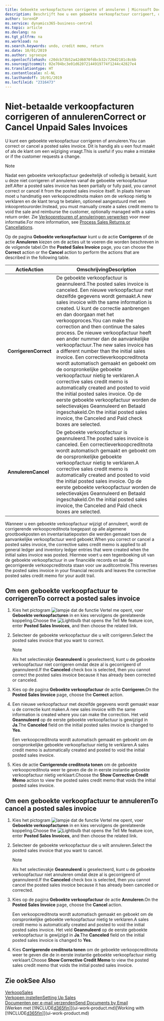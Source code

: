 ```yaml
---
title: Geboekte verkoopfacturen corrigeren of annuleren | Microsoft Docs
description: Beschrijft hoe u een geboekte verkoopfactuur corrigeert, ongedaan maakt of annuleert en een verkoopcreditnota vereffent.
author: SorenGP
ms.service: dynamics365-business-central
ms.topic: article
ms.devlang: na
ms.tgt_pltfrm: na
ms.workload: na
ms.search.keywords: undo, credit memo, return
ms.date: 10/01/2019
ms.author: sgroespe
ms.openlocfilehash: c20dcb73b52a42d6070fdbcb32c726d2181c8c6b
ms.sourcegitcommit: 02e704bc3e01d62072144919774f1244c42827e4
ms.translationtype: HT
ms.contentlocale: nl-NL
ms.lasthandoff: 10/01/2019
ms.locfileid: "2316473"
---
```

# <a name="correct-or-cancel-unpaid-sales-invoices"></a><span data-ttu-id="0565d-103">Niet-betaalde verkoopfacturen corrigeren of annuleren</span><span class="sxs-lookup"><span data-stu-id="0565d-103">Correct or Cancel Unpaid Sales Invoices</span></span>
<span data-ttu-id="0565d-104">U kunt een geboekte verkoopfactuur corrigeren of annuleren.</span><span class="sxs-lookup"><span data-stu-id="0565d-104">You can correct or cancel a posted sales invoice.</span></span> <span data-ttu-id="0565d-105">Dit is handig als u een fout maakt of als de klant om een wijziging vraagt.</span><span class="sxs-lookup"><span data-stu-id="0565d-105">This is useful if you make a mistake or if the customer requests a change.</span></span>

> [!NOTE]  
>   <span data-ttu-id="0565d-106">Nadat een geboekte verkoopfactuur gedeeltelijk of volledig is betaald, kunt u deze niet corrigeren of annuleren vanaf de geboekte verkoopfactuur zelf.</span><span class="sxs-lookup"><span data-stu-id="0565d-106">After a posted sales invoice has been partially or fully paid, you cannot correct or cancel it from the posted sales invoice itself.</span></span> <span data-ttu-id="0565d-107">In plaats hiervan moet u handmatig een verkoopcreditnota maken om de verkoop nietig te verklaren en de klant terug te betalen, optioneel aangestuurd met een inkoopretourorder.</span><span class="sxs-lookup"><span data-stu-id="0565d-107">Instead, you must manually create a sales credit memo to void the sale and reimburse the customer, optionally managed with a sales return order.</span></span> <span data-ttu-id="0565d-108">Zie [Verkoopretouren of annuleringen verwerken](sales-how-process-sales-returns-cancellations.md) voor meer informatie.</span><span class="sxs-lookup"><span data-stu-id="0565d-108">For more information, see [Process Sales Returns or Cancellations](sales-how-process-sales-returns-cancellations.md).</span></span>

<span data-ttu-id="0565d-109">Op de pagina **Geboekte verkoopfactuur** kunt u de actie **Corrigeren** of de actie **Annuleren** kiezen om de acties uit te voeren die worden beschreven in de volgende tabel.</span><span class="sxs-lookup"><span data-stu-id="0565d-109">On the **Posted Sales Invoice** page, you can choose the **Correct** action or the **Cancel** action to perform the actions that are described in the following table.</span></span>

| <span data-ttu-id="0565d-110">Actie</span><span class="sxs-lookup"><span data-stu-id="0565d-110">Action</span></span> | <span data-ttu-id="0565d-111">Omschrijving</span><span class="sxs-lookup"><span data-stu-id="0565d-111">Description</span></span> |
| --- | --- |
| <span data-ttu-id="0565d-112">**Corrigeren**</span><span class="sxs-lookup"><span data-stu-id="0565d-112">**Correct**</span></span> |<span data-ttu-id="0565d-113">De geboekte verkoopfactuur is geannuleerd.</span><span class="sxs-lookup"><span data-stu-id="0565d-113">The posted sales invoice is canceled.</span></span> <span data-ttu-id="0565d-114">Een nieuwe verkoopfactuur met dezelfde gegevens wordt gemaakt.</span><span class="sxs-lookup"><span data-stu-id="0565d-114">A new sales invoice with the same information is created.</span></span> <span data-ttu-id="0565d-115">U kunt de correctie aanbrengen en dan doorgaan met het verkoopproces.</span><span class="sxs-lookup"><span data-stu-id="0565d-115">You can make the correction and then continue the sales process.</span></span> <span data-ttu-id="0565d-116">De nieuwe verkoopfactuur heeft een ander nummer dan de aanvankelijke verkoopfactuur.</span><span class="sxs-lookup"><span data-stu-id="0565d-116">The new sales invoice has a different number than the initial sales invoice.</span></span> <span data-ttu-id="0565d-117">Een correctieverkoopcreditnota wordt automatisch gemaakt en geboekt om de oorspronkelijke geboekte verkoopfactuur nietig te verklaren.</span><span class="sxs-lookup"><span data-stu-id="0565d-117">A corrective sales credit memo is automatically created and posted to void the initial posted sales invoice.</span></span> <span data-ttu-id="0565d-118">Op de eerste geboekte verkoopfactuur worden de selectievakjes Geannuleerd en Betaald ingeschakeld.</span><span class="sxs-lookup"><span data-stu-id="0565d-118">On the initial posted sales invoice, the Canceled and Paid check boxes are selected.</span></span> |
| <span data-ttu-id="0565d-119">**Annuleren**</span><span class="sxs-lookup"><span data-stu-id="0565d-119">**Cancel**</span></span> |<span data-ttu-id="0565d-120">De geboekte verkoopfactuur is geannuleerd.</span><span class="sxs-lookup"><span data-stu-id="0565d-120">The posted sales invoice is canceled.</span></span> <span data-ttu-id="0565d-121">Een correctieverkoopcreditnota wordt automatisch gemaakt en geboekt om de oorspronkelijke geboekte verkoopfactuur nietig te verklaren.</span><span class="sxs-lookup"><span data-stu-id="0565d-121">A corrective sales credit memo is automatically created and posted to void the initial posted sales invoice.</span></span> <span data-ttu-id="0565d-122">Op de eerste geboekte verkoopfactuur worden de selectievakjes Geannuleerd en Betaald ingeschakeld.</span><span class="sxs-lookup"><span data-stu-id="0565d-122">On the initial posted sales invoice, the Canceled and Paid check boxes are selected.</span></span> |

<span data-ttu-id="0565d-123">Wanneer u een geboekte verkoopfactuur wijzigt of annuleert, wordt de corrigerende verkoopcreditnota toegepast op alle algemene grootboekposten en inventarisatieposten die werden gemaakt toen de aanvankelijke verkoopfactuur werd geboekt.</span><span class="sxs-lookup"><span data-stu-id="0565d-123">When you correct or cancel a posted sales invoice, the corrective sales credit memo is applied to all general ledger and inventory ledger entries that were created when the initial sales invoice was posted.</span></span> <span data-ttu-id="0565d-124">Hiermee voert u een tegenboeking uit van de geboekte verkoopfactuur in uw financiële records en laat de gecorrigeerde verkoopcreditnota staan voor uw auditcontrole.</span><span class="sxs-lookup"><span data-stu-id="0565d-124">This reverses the posted sales invoice in your financial records and leaves the corrective posted sales credit memo for your audit trail.</span></span>

## <a name="to-correct-a-posted-sales-invoice"></a><span data-ttu-id="0565d-125">Om een geboekte verkoopfactuur te corrigeren</span><span class="sxs-lookup"><span data-stu-id="0565d-125">To correct a posted sales invoice</span></span>
1. <span data-ttu-id="0565d-126">Kies het pictogram ![lampje dat de functie Vertel me opent](media/ui-search/search_small.png "Vertel me wat u wilt doen"), voer **Geboekte verkoopfacturen** in en kies vervolgens de gerelateerde koppeling.</span><span class="sxs-lookup"><span data-stu-id="0565d-126">Choose the ![Lightbulb that opens the Tell Me feature](media/ui-search/search_small.png "Tell me what you want to do") icon, enter **Posted Sales Invoices**, and then choose the related link.</span></span>  
2. <span data-ttu-id="0565d-127">Selecteer de geboekte verkoopfactuur die u wilt corrigeren.</span><span class="sxs-lookup"><span data-stu-id="0565d-127">Select the posted sales invoice that you want to correct.</span></span>

    > [!NOTE]  
    >   <span data-ttu-id="0565d-128">Als het selectievakje **Geannuleerd** is geselecteerd, kunt u de geboekte verkoopfactuur niet corrigeren omdat deze al is gecorrigeerd of geannuleerd.</span><span class="sxs-lookup"><span data-stu-id="0565d-128">If the **Canceled** check box is selected, then you cannot correct the posted sales invoice because it has already been corrected or canceled.</span></span>
3. <span data-ttu-id="0565d-129">Kies op de pagina **Geboekte verkoopfactuur** de actie **Corrigeren**.</span><span class="sxs-lookup"><span data-stu-id="0565d-129">On the **Posted Sales Invoice** page, choose the **Correct** action.</span></span>  
4. <span data-ttu-id="0565d-130">Een nieuwe verkoopfactuur met dezelfde gegevens wordt gemaakt waar u de correctie kunt maken.</span><span class="sxs-lookup"><span data-stu-id="0565d-130">A new sales invoice with the same information is created where you can make the correction.</span></span> <span data-ttu-id="0565d-131">Het veld **Geannuleerd** op de eerste geboekte verkoopfactuur is gewijzigd in **Ja**.</span><span class="sxs-lookup"><span data-stu-id="0565d-131">The **Canceled** field on the initial posted sales invoice is changed to **Yes**.</span></span>

    <span data-ttu-id="0565d-132">Een verkoopcreditnota wordt automatisch gemaakt en geboekt om de oorspronkelijke geboekte verkoopfactuur nietig te verklaren.</span><span class="sxs-lookup"><span data-stu-id="0565d-132">A sales credit memo is automatically created and posted to void the initial posted sales invoice.</span></span>
5. <span data-ttu-id="0565d-133">Kies de actie **Corrigerende creditnota tonen** om de geboekte verkoopcreditnota weer te geven die de in eerste instantie geboekte verkoopfactuur nietig verklaart.</span><span class="sxs-lookup"><span data-stu-id="0565d-133">Choose the **Show Corrective Credit Memo** action to view the posted sales credit memo that voids the initial posted sales invoice.</span></span>

## <a name="to-cancel-a-posted-sales-invoice"></a><span data-ttu-id="0565d-134">Om een geboekte verkoopfactuur te annuleren</span><span class="sxs-lookup"><span data-stu-id="0565d-134">To cancel a posted sales invoice</span></span>
1. <span data-ttu-id="0565d-135">Kies het pictogram ![lampje dat de functie Vertel me opent](media/ui-search/search_small.png "Vertel me wat u wilt doen"), voer **Geboekte verkoopfacturen** in en kies vervolgens de gerelateerde koppeling.</span><span class="sxs-lookup"><span data-stu-id="0565d-135">Choose the ![Lightbulb that opens the Tell Me feature](media/ui-search/search_small.png "Tell me what you want to do") icon, enter **Posted Sales Invoices**, and then choose the related link.</span></span>  
2. <span data-ttu-id="0565d-136">Selecteer de geboekte verkoopfactuur die u wilt annuleren.</span><span class="sxs-lookup"><span data-stu-id="0565d-136">Select the posted sales invoice that you want to cancel.</span></span>

    > [!NOTE]  
    >   <span data-ttu-id="0565d-137">Als het selectievakje **Geannuleerd** is geselecteerd, kunt u de geboekte verkoopfactuur niet annuleren omdat deze al is gecorrigeerd of geannuleerd.</span><span class="sxs-lookup"><span data-stu-id="0565d-137">If the **Canceled** check box is selected, then you cannot cancel the posted sales invoice because it has already been canceled or corrected.</span></span>
3. <span data-ttu-id="0565d-138">Kies op de pagina **Geboekte verkoopfactuur** de actie **Annuleren**.</span><span class="sxs-lookup"><span data-stu-id="0565d-138">On the **Posted Sales Invoice** page, choose the **Cancel** action.</span></span>

    <span data-ttu-id="0565d-139">Een verkoopcreditnota wordt automatisch gemaakt en geboekt om de oorspronkelijke geboekte verkoopfactuur nietig te verklaren.</span><span class="sxs-lookup"><span data-stu-id="0565d-139">A sales credit memo is automatically created and posted to void the initial posted sales invoice.</span></span> <span data-ttu-id="0565d-140">Het veld **Geannuleerd** op de eerste geboekte verkoopfactuur is gewijzigd in **Ja**.</span><span class="sxs-lookup"><span data-stu-id="0565d-140">The **Canceled** field on the initial posted sales invoice is changed to **Yes**.</span></span>
4. <span data-ttu-id="0565d-141">Kies **Corrigerende creditnota tonen** om de geboekte verkoopcreditnota weer te geven die de in eerste instantie geboekte verkoopfactuur nietig verklaart.</span><span class="sxs-lookup"><span data-stu-id="0565d-141">Choose **Show Corrective Credit Memo** to view the posted sales credit memo that voids the initial posted sales invoice.</span></span>

## <a name="see-also"></a><span data-ttu-id="0565d-142">Zie ook</span><span class="sxs-lookup"><span data-stu-id="0565d-142">See Also</span></span>
[<span data-ttu-id="0565d-143">Verkoop</span><span class="sxs-lookup"><span data-stu-id="0565d-143">Sales</span></span>](sales-manage-sales.md)  
[<span data-ttu-id="0565d-144">Verkopen instellen</span><span class="sxs-lookup"><span data-stu-id="0565d-144">Setting Up Sales</span></span>](sales-setup-sales.md)  
[<span data-ttu-id="0565d-145">Documenten per e-mail verzenden</span><span class="sxs-lookup"><span data-stu-id="0565d-145">Send Documents by Email</span></span>](ui-how-send-documents-email.md)  
<span data-ttu-id="0565d-146">[Werken met [!INCLUDE[d365fin](includes/d365fin_md.md)]](ui-work-product.md)</span><span class="sxs-lookup"><span data-stu-id="0565d-146">[Working with [!INCLUDE[d365fin](includes/d365fin_md.md)]](ui-work-product.md)</span></span>
